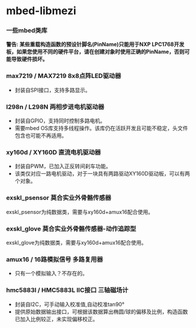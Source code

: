 # mbed-libmezi

### 一些mbed类库
  
**警告: 某些重载构造函数的预设针脚名(PinName)只能用于NXP LPC1768开发板，如果您使用不同的硬件平台，请在创建对象时使用正确的PinName，否则可能导致硬件损坏。** 
  
### max7219 / MAX7219 8x8点阵LED驱动器
- 封装自SPI接口，支持多路显示。

### l298n / L298N 两相步进电机驱动器
- 封装自GPIO，支持同时控制多路电机。
- 需要mbed OS库支持多线程操作。该库仍在活跃开发且可能不稳定，头文件包含也可能不再适用。

### xy160d / XY160D 直流电机驱动器
- 封装自PWM，已加入正反转间刹车功能。
- 该类仅对应一路电机驱动，对于一块具有两路驱动XY160D驱动板，可以有两个对象。

### exskl_psensor 莫合实业外骨骼传感器 
exskl_psensor为纯数据类，需要与xy160d+amux16配合使用。

### exskl_glove 莫合实业外骨骼传感器-动作追踪型
exskl_glove为纯数据类，需要与xy160d+amux16配合使用。

### amux16 / 16路模拟信号 多路复用器
- 只有一个模拟输入？不存在的。

### hmc5883l / HMC5883L IIC接口 三轴磁场计
- 封装自I2C，可手动输入校准值,自动校准tan90°
- 提供原始数据输出接口，可根据该数据算出椭圆/球的偏移及比例，构造函数已加入比例较正，未实现偏移校正。
